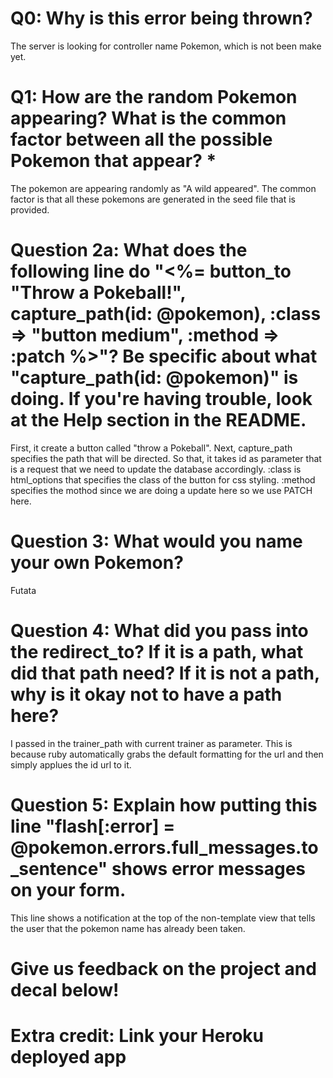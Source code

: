 # Q0: Why is this error being thrown?
The server is looking for controller name Pokemon, which is not been make yet.

# Q1: How are the random Pokemon appearing? What is the common factor between all the possible Pokemon that appear? *
The pokemon are appearing randomly as "A wild <pokemon> appeared". The common factor is that all these pokemons are generated in the seed file that is provided.

# Question 2a: What does the following line do "<%= button_to "Throw a Pokeball!", capture_path(id: @pokemon), :class => "button medium", :method => :patch %>"? Be specific about what "capture_path(id: @pokemon)" is doing. If you're having trouble, look at the Help section in the README.
First, it create a button called "throw a Pokeball". Next, capture_path specifies the path that will be directed. So that, it takes id as parameter that is a request that we need to update the database accordingly. :class is html_options that specifies the class of the button for css styling. :method specifies the mothod since we are doing a update here so we use PATCH here.

# Question 3: What would you name your own Pokemon?
Futata

# Question 4: What did you pass into the redirect_to? If it is a path, what did that path need? If it is not a path, why is it okay not to have a path here?
I passed in the trainer_path with current trainer as parameter. This is because ruby automatically grabs the default formatting for the url and then simply applues the id url to it. 

# Question 5: Explain how putting this line "flash[:error] = @pokemon.errors.full_messages.to_sentence" shows error messages on your form.
This line shows a notification at the top of the non-template view that tells the user that the pokemon name has already been taken.

# Give us feedback on the project and decal below!

# Extra credit: Link your Heroku deployed app
